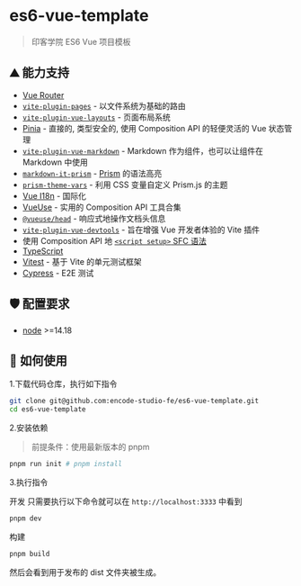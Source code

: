 # es6-vue-template

> 印客学院 ES6 Vue 项目模板

## ⛰️ 能力支持

- [Vue Router](https://github.com/vuejs/router)
- [`vite-plugin-pages`](https://github.com/hannoeru/vite-plugin-pages) - 以文件系统为基础的路由
- [`vite-plugin-vue-layouts`](https://github.com/JohnCampionJr/vite-plugin-vue-layouts) - 页面布局系统
- [Pinia](https://pinia.vuejs.org) - 直接的, 类型安全的, 使用 Composition API 的轻便灵活的 Vue 状态管理
- [`vite-plugin-vue-markdown`](https://github.com/antfu/vite-plugin-vue-markdown) - Markdown 作为组件，也可以让组件在 Markdown 中使用
- [`markdown-it-prism`](https://github.com/jGleitz/markdown-it-prism) - [Prism](https://prismjs.com/) 的语法高亮
- [`prism-theme-vars`](https://github.com/antfu/prism-theme-vars) - 利用 CSS 变量自定义 Prism.js 的主题
- [Vue I18n](https://github.com/intlify/vue-i18n-next) - 国际化
- [VueUse](https://github.com/antfu/vueuse) - 实用的 Composition API 工具合集
- [`@vueuse/head`](https://github.com/vueuse/head) - 响应式地操作文档头信息
- [`vite-plugin-vue-devtools`](https://github.com/webfansplz/vite-plugin-vue-devtools) - 旨在增强 Vue 开发者体验的 Vite 插件
- 使用 Composition API 地 [`<script setup>` SFC 语法](https://github.com/vuejs/rfcs/pull/227)
- [TypeScript](https://www.typescriptlang.org/)
- [Vitest](https://github.com/vitest-dev/vitest) - 基于 Vite 的单元测试框架
- [Cypress](https://cypress.io/) - E2E 测试

## 🛡️ 配置要求

- [node](https://nodejs.org/en) >=14.18

## 🔨 如何使用

1.下载代码仓库，执行如下指令

```sh
git clone git@github.com:encode-studio-fe/es6-vue-template.git
cd es6-vue-template
```

2.安装依赖

> 前提条件：使用最新版本的 pnpm

```sh
pnpm run init # pnpm install
```

3.执行指令

开发
只需要执行以下命令就可以在 `http://localhost:3333` 中看到

```sh
pnpm dev
```

构建

```sh
pnpm build
```

然后会看到用于发布的 dist 文件夹被生成。
